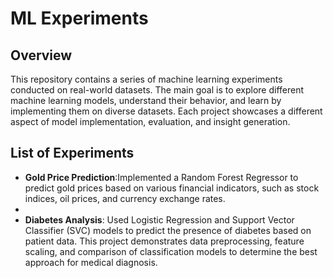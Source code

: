 # ML Experiments

## Overview
This repository contains a series of machine learning experiments conducted on real-world datasets. The main goal is to explore different machine learning models, understand their behavior, and learn by implementing them on diverse datasets. Each project showcases a different aspect of model implementation, evaluation, and insight generation.

## List of Experiments

- **Gold Price Prediction**:Implemented a Random Forest Regressor to predict gold prices based on various financial indicators, such as stock indices, oil prices, and currency exchange rates.
- 
- **Diabetes Analysis**: Used Logistic Regression and Support Vector Classifier (SVC) models to predict the presence of diabetes based on patient data. This project demonstrates data preprocessing, feature scaling, and comparison of classification models to determine the best approach for medical diagnosis.
